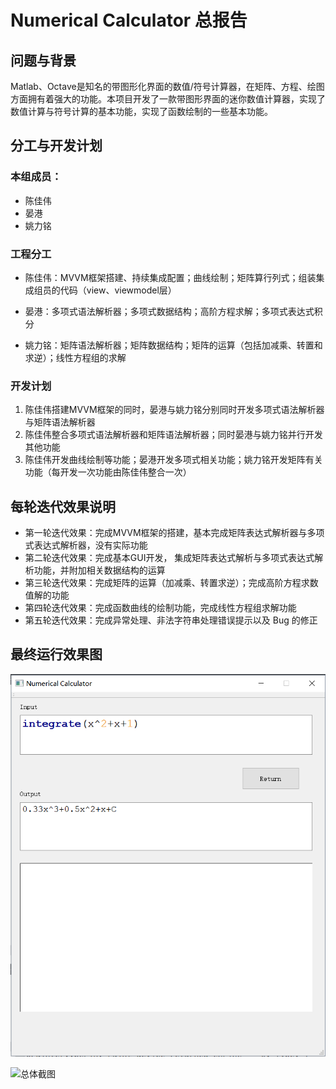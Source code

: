 # Numerical Calculator 总报告

## 问题与背景

Matlab、Octave是知名的带图形化界面的数值/符号计算器，在矩阵、方程、绘图方面拥有着强大的功能。本项目开发了一款带图形界面的迷你数值计算器，实现了数值计算与符号计算的基本功能，实现了函数绘制的一些基本功能。

## 分工与开发计划

### 本组成员：

* 陈佳伟 
* 晏港 
* 姚力铭

### 工程分工

- 陈佳伟：MVVM框架搭建、持续集成配置；曲线绘制；矩阵算行列式；组装集成组员的代码（view、viewmodel层）

- 晏港：多项式语法解析器；多项式数据结构；高阶方程求解；多项式表达式积分

- 姚力铭：矩阵语法解析器；矩阵数据结构；矩阵的运算（包括加减乘、转置和求逆）；线性方程组的求解

  

### 开发计划

1. 陈佳伟搭建MVVM框架的同时，晏港与姚力铭分别同时开发多项式语法解析器与矩阵语法解析器
2. 陈佳伟整合多项式语法解析器和矩阵语法解析器；同时晏港与姚力铭并行开发其他功能
3. 陈佳伟开发曲线绘制等功能；晏港开发多项式相关功能；姚力铭开发矩阵有关功能（每开发一次功能由陈佳伟整合一次）





## 每轮迭代效果说明

* 第一轮迭代效果：完成MVVM框架的搭建，基本完成矩阵表达式解析器与多项式表达式解析器，没有实际功能
* 第二轮迭代效果：完成基本GUI开发， 集成矩阵表达式解析与多项式表达式解析功能，并附加相关数据结构的运算
* 第三轮迭代效果：完成矩阵的运算（加减乘、转置求逆）；完成高阶方程求数值解的功能
* 第四轮迭代效果：完成函数曲线的绘制功能，完成线性方程组求解功能
* 第五轮迭代效果：完成异常处理、非法字符串处理错误提示以及 Bug 的修正



## 最终运行效果图



![最终效果图1](.\最终效果图1.PNG)



![总体截图](D:\Workspace\project\doc\总体截图.PNG)